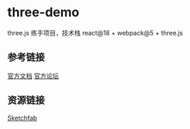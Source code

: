 # three-demo

three.js 练手项目，技术栈 react@18 + webpack@5 + three.js

## 参考链接
[官方文档](https://threejs.org/docs/index.html#manual/introduction/Creating-a-scene)
[官方论坛](https://discourse.threejs.org)


## 资源链接
[Sketchfab](https://sketchfab.com/3d-models)